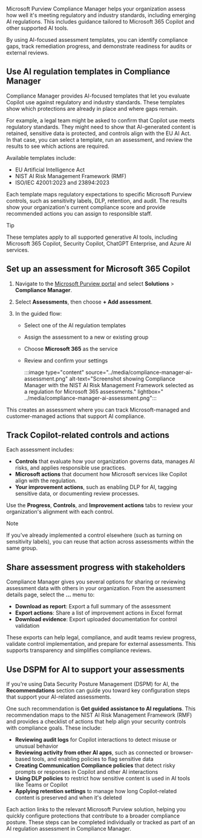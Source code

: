Microsoft Purview Compliance Manager helps your organization assess how well it's meeting regulatory and industry standards, including emerging AI regulations. This includes guidance tailored to Microsoft 365 Copilot and other supported AI tools.

By using AI-focused assessment templates, you can identify compliance gaps, track remediation progress, and demonstrate readiness for audits or external reviews.

## Use AI regulation templates in Compliance Manager

Compliance Manager provides AI-focused templates that let you evaluate Copilot use against regulatory and industry standards. These templates show which protections are already in place and where gaps remain.

For example, a legal team might be asked to confirm that Copilot use meets regulatory standards. They might need to show that AI-generated content is retained, sensitive data is protected, and controls align with the EU AI Act. In that case, you can select a template, run an assessment, and review the results to see which actions are required.

Available templates include:

- EU Artificial Intelligence Act
- NIST AI Risk Management Framework (RMF)
- ISO/IEC 42001:2023 and 23894:2023

Each template maps regulatory expectations to specific Microsoft Purview controls, such as sensitivity labels, DLP, retention, and audit. The results show your organization's current compliance score and provide recommended actions you can assign to responsible staff.

> [!TIP]
> These templates apply to all supported generative AI tools, including Microsoft 365 Copilot, Security Copilot, ChatGPT Enterprise, and Azure AI services.

## Set up an assessment for Microsoft 365 Copilot

1. Navigate to the [Microsoft Purview portal](https://purview.microsoft.com/?azure-portal=true) and select **Solutions** > **Compliance Manager**.
1. Select **Assessments**, then choose **+ Add assessment**.
1. In the guided flow:

   - Select one of the AI regulation templates
   - Assign the assessment to a new or existing group
   - Choose **Microsoft 365** as the service
   - Review and confirm your settings

      :::image type="content" source="../media/compliance-manager-ai-assessment.png" alt-text="Screenshot showing Compliance Manager with the NIST AI Risk Management Framework selected as a regulation for Microsoft 365 assessments." lightbox=" ../media/compliance-manager-ai-assessment.png":::

This creates an assessment where you can track Microsoft-managed and customer-managed actions that support AI compliance.

## Track Copilot-related controls and actions

Each assessment includes:

- **Controls** that evaluate how your organization governs data, manages AI risks, and applies responsible use practices.
- **Microsoft actions** that document how Microsoft services like Copilot align with the regulation.
- **Your improvement actions**, such as enabling DLP for AI, tagging sensitive data, or documenting review processes.

Use the **Progress**, **Controls**, and **Improvement actions** tabs to review your organization's alignment with each control.

> [!NOTE]
> If you've already implemented a control elsewhere (such as turning on sensitivity labels), you can reuse that action across assessments within the same group.

## Share assessment progress with stakeholders

Compliance Manager gives you several options for sharing or reviewing assessment data with others in your organization. From the assessment details page, select the **...** menu to:

- **Download as report**: Export a full summary of the assessment
- **Export actions**: Share a list of improvement actions in Excel format
- **Download evidence**: Export uploaded documentation for control validation

These exports can help legal, compliance, and audit teams review progress, validate control implementation, and prepare for external assessments. This supports transparency and simplifies compliance reviews.

## Use DSPM for AI to support your assessments

If you're using Data Security Posture Management (DSPM) for AI, the **Recommendations** section can guide you toward key configuration steps that support your AI-related assessments.

One such recommendation is **Get guided assistance to AI regulations**. This recommendation maps to the NIST AI Risk Management Framework (RMF) and provides a checklist of actions that help align your security controls with compliance goals. These include:

- **Reviewing audit logs** for Copilot interactions to detect misuse or unusual behavior
- **Reviewing activity from other AI apps**, such as connected or browser-based tools, and enabling policies to flag sensitive data
- **Creating Communication Compliance policies** that detect risky prompts or responses in Copilot and other AI interactions
- **Using DLP policies** to restrict how sensitive content is used in AI tools like Teams or Copilot
- **Applying retention settings** to manage how long Copilot-related content is preserved and when it's deleted

Each action links to the relevant Microsoft Purview solution, helping you quickly configure protections that contribute to a broader compliance posture. These steps can be completed individually or tracked as part of an AI regulation assessment in Compliance Manager.
